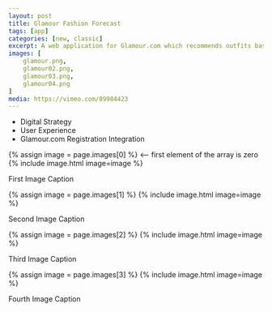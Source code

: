 ```yaml
---
layout: post
title: Glamour Fashion Forecast
tags: [app]
categories: [new, classic]
excerpt: A web application for Glamour.com which recommends outfits based on a combination of the current weather plus your mood and destination.
images: [
	glamour.png, 
	glamour02.png,
	glamour03.png,
	glamour04.png
]
media: https://vimeo.com/89984423
---
```


- Digital Strategy
- User Experience
- Glamour.com Registration Integration

{% assign image = page.images[0] %} <-- first element of the array is zero
{% include image.html image=image %}

First Image Caption

{% assign image = page.images[1] %}
{% include image.html image=image %}

Second Image Caption

{% assign image = page.images[2] %}
{% include image.html image=image %}

Third Image Caption

{% assign image = page.images[3] %}
{% include image.html image=image %}

Fourth Image Caption